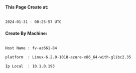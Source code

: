 
   
#### This Page Create at:

```bash

2024-01-31 - 00:25:57 UTC

```

#### Create By Machine:

```bash

Host Name : fv-az661-84

platform  : Linux-6.2.0-1018-azure-x86_64-with-glibc2.35

Ip Local  : 10.1.0.193

```

